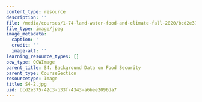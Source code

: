 ```yaml
---
content_type: resource
description: ''
file: /media/courses/1-74-land-water-food-and-climate-fall-2020/bcd2e37542c3b33f4343a6bee2096da7_S4-2.jpg
file_type: image/jpeg
image_metadata:
  caption: ''
  credit: ''
  image-alt: ''
learning_resource_types: []
ocw_type: OCWImage
parent_title: S4. Background Data on Food Security
parent_type: CourseSection
resourcetype: Image
title: S4-2.jpg
uid: bcd2e375-42c3-b33f-4343-a6bee2096da7
---
```

